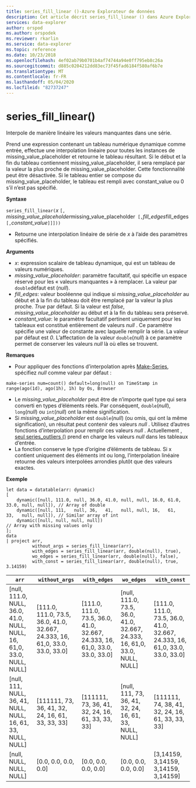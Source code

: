 ```yaml
---
title: series_fill_linear ()-Azure Explorateur de données
description: Cet article décrit series_fill_linear () dans Azure Explorateur de données.
services: data-explorer
author: orspod
ms.author: orspodek
ms.reviewer: rkarlin
ms.service: data-explorer
ms.topic: reference
ms.date: 10/23/2018
ms.openlocfilehash: 4ef02ab79b0701b4af74744a94e0ff795eb8c26a
ms.sourcegitcommit: d885c0204212dd83ec73f45fad6184f580af6b7e
ms.translationtype: MT
ms.contentlocale: fr-FR
ms.lasthandoff: 05/04/2020
ms.locfileid: "82737247"
---
```

# <a name="series_fill_linear"></a>series_fill_linear()

Interpole de manière linéaire les valeurs manquantes dans une série.

Prend une expression contenant un tableau numérique dynamique comme entrée, effectue une interpolation linéaire pour toutes les instances de missing_value_placeholder et retourne le tableau résultant. Si le début et la fin du tableau contiennent missing_value_placeholder, il sera remplacé par la valeur la plus proche de missing_value_placeholder. Cette fonctionnalité peut être désactivée. Si le tableau entier se compose du missing_value_placeholder, le tableau est rempli avec constant_value ou 0 s’il n’est pas spécifié.  

**Syntaxe**

`series_fill_linear(`*x* `[,` *missing_value_placeholder*missing_value_placeholder` [,`*fill_edges*fill_edges` [,`*constant_value*`]]]))`
* Retourne une interpolation linéaire de série de *x* à l’aide des paramètres spécifiés.
 

**Arguments**

* *x*: expression scalaire de tableau dynamique, qui est un tableau de valeurs numériques.
* *missing_value_placeholder*: paramètre facultatif, qui spécifie un espace réservé pour les « valeurs manquantes » à remplacer. La valeur par `double`défaut est (*null*).
* *fill_edges*: valeur booléenne qui indique si *missing_value_placeholder* au début et à la fin du tableau doit être remplacé par la valeur la plus proche. *True* par défaut. Si la valeur est *false*, *missing_value_placeholder* au début et à la fin du tableau sera préservé.
* *constant_value*: le paramètre facultatif pertinent uniquement pour les tableaux est constitué entièrement de valeurs *null* . Ce paramètre spécifie une valeur de constante avec laquelle remplir la série. La valeur par défaut est *0*. L’affectation de la valeur `double`(*null*) à ce paramètre permet de conserver les valeurs *null* là où elles se trouvent.

**Remarques**

* Pour appliquer des fonctions d’interpolation après [Make-Series](make-seriesoperator.md), spécifiez *null* comme valeur par défaut : 

```kusto
make-series num=count() default=long(null) on TimeStamp in range(ago(1d), ago(1h), 1h) by Os, Browser
```

* Le *missing_value_placeholder* peut être de n’importe quel type qui sera converti en types d’éléments réels. Par conséquent, `double`(*null*), `long`(*null*) ou `int`(*null*) ont la même signification.
* Si *missing_value_placeholder* est `double`(*null*) (ou omis, qui ont la même signification), un résultat peut contenir des valeurs *null* . Utilisez d’autres fonctions d’interpolation pour remplir ces valeurs *null* . Actuellement [, seul series_outliers ()](series-outliersfunction.md) prend en charge les valeurs *null* dans les tableaux d’entrée.
* La fonction conserve le type d’origine d’éléments de tableau. Si x contient uniquement des éléments int ou long, l’interpolation linéaire retourne des valeurs interpolées arrondies plutôt que des valeurs exactes.

**Exemple**

```kusto
let data = datatable(arr: dynamic)
[
    dynamic([null, 111.0, null, 36.0, 41.0, null, null, 16.0, 61.0, 33.0, null, null]), // Array of double    
    dynamic([null, 111,   null, 36,   41,   null, null, 16,   61,   33,   null, null]), // Similar array of int
    dynamic([null, null, null, null])                                                   // Array with missing values only
];
data
| project arr, 
          without_args = series_fill_linear(arr),
          with_edges = series_fill_linear(arr, double(null), true),
          wo_edges = series_fill_linear(arr, double(null), false),
          with_const = series_fill_linear(arr, double(null), true, 3.14159)  

```

|`arr`|`without_args`|`with_edges`|`wo_edges`|`with_const`|
|---|---|---|---|---|
|[null, 111.0, NULL, 36.0, 41.0, NULL, NULL, 16, 61,0, 33.0, NULL, NULL]|[111.0, 111.0, 73.5, 36.0, 41.0, 32.667, 24.333, 16, 61,0, 33.0, 33.0, 33.0]|[111.0, 111.0, 73.5, 36.0, 41.0, 32.667, 24.333, 16, 61,0, 33.0, 33.0, 33.0]|[null, 111.0, 73.5, 36.0, 41.0, 32.667, 24.333, 16, 61,0, 33.0, NULL, NULL]|[111.0, 111.0, 73.5, 36.0, 41.0, 32.667, 24.333, 16, 61,0, 33.0, 33.0, 33.0]|
|[null, 111, NULL, 36, 41, NULL, NULL, 16, 61, 33, NULL, NULL]|[111111, 73, 36, 41, 32, 24, 16, 61, 33, 33, 33]|[111111, 73, 36, 41, 32, 24, 16, 61, 33, 33, 33]|[null, 111, 73, 36, 41, 32, 24, 16, 61, 33, NULL, NULL]|[111111, 74, 38, 41, 32, 24, 16, 61, 33, 33, 33]|
|[null, NULL, NULL, NULL]|[0.0, 0.0, 0.0, 0.0]|[0.0, 0.0, 0.0, 0.0]|[0.0, 0.0, 0.0, 0.0]|[3,14159, 3,14159, 3,14159, 3,14159]|